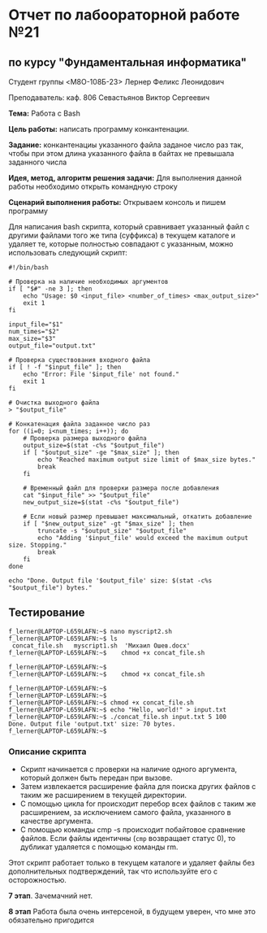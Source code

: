 # Отчет по лабоораторной работе №21
## по курсу "Фундаментальная информатика"

Студент группы <M8O-108Б-23> Лернер Феликс Леонидович 

Преподаватель: каф. 806 Севастьянов Виктор Сергеевич

**Тема:** Работа с Bash

**Цель работы:** написать программу конкантенации.

**Задание:** конкантенациы указанного файла заданое число раз так, чтобы при этом длина указанного файла в байтах не превышала
заданного числа

**Идея, метод, алгоритм решения задачи:** Для выполнения данной работы необходимо открыть командную строку

**Сценарий выполнения работы:** Открываем консоль и пишем программу


Для написания bash скрипта, который сравнивает указанный файл с другими файлами того же типа (суффикса) в текущем каталоге и удаляет те, которые полностью совпадают с указанным, можно использовать следующий скрипт:

```
#!/bin/bash

# Проверка на наличие необходимых аргументов
if [ "$#" -ne 3 ]; then
    echo "Usage: $0 <input_file> <number_of_times> <max_output_size>"
    exit 1
fi

input_file="$1"
num_times="$2"
max_size="$3"
output_file="output.txt"

# Проверка существования входного файла
if [ ! -f "$input_file" ]; then
    echo "Error: File '$input_file' not found."
    exit 1
fi

# Очистка выходного файла
> "$output_file"

# Конкатенация файла заданное число раз
for ((i=0; i<num_times; i++)); do
    # Проверка размера выходного файла
    output_size=$(stat -c%s "$output_file")
    if [ "$output_size" -ge "$max_size" ]; then
        echo "Reached maximum output size limit of $max_size bytes."
        break
    fi

    # Временный файл для проверки размера после добавления
    cat "$input_file" >> "$output_file"
    new_output_size=$(stat -c%s "$output_file")

    # Если новый размер превышает максимальный, откатить добавление
    if [ "$new_output_size" -gt "$max_size" ]; then
        truncate -s "$output_size" "$output_file"
        echo "Adding '$input_file' would exceed the maximum output size. Stopping."
        break
    fi
done

echo "Done. Output file '$output_file' size: $(stat -c%s "$output_file") bytes."

```

## Тестирование
```
f_lerner@LAPTOP-L659LAFN:~$ nano myscript2.sh
f_lerner@LAPTOP-L659LAFN:~$ ls
 concat_file.sh   myscript1.sh  'Михаил Ошев.docx'
f_lerner@LAPTOP-L659LAFN:~$    chmod +x concat_file.sh

f_lerner@LAPTOP-L659LAFN:~$
f_lerner@LAPTOP-L659LAFN:~$    chmod +x concat_file.sh

f_lerner@LAPTOP-L659LAFN:~$
f_lerner@LAPTOP-L659LAFN:~$
f_lerner@LAPTOP-L659LAFN:~$ chmod +x concat_file.sh
f_lerner@LAPTOP-L659LAFN:~$ echo "Hello, world!" > input.txt
f_lerner@LAPTOP-L659LAFN:~$ ./concat_file.sh input.txt 5 100
Done. Output file 'output.txt' size: 70 bytes.
f_lerner@LAPTOP-L659LAFN:~$

```

### Описание скрипта

- Скрипт начинается с проверки на наличие одного аргумента, который должен быть передан при вызове.
- Затем извлекается расширение файла для поиска других файлов с таким же расширением в текущей директории.
- С помощью цикла for происходит перебор всех файлов с таким же расширением, за исключением самого файла, указанного в качестве аргумента.
- С помощью команды cmp -s происходит побайтовое сравнение файлов. Если файлы идентичны (`cmp` возвращает статус 0), то дубликат удаляется с помощью команды rm.

Этот скрипт работает только в текущем каталоге и удаляет файлы без дополнительных подтверждений, так что используйте его с осторожностью.

**7 этап**. Зачемачний нет.

**8 этап** Работа была очень интерсеной, в будущем уверен, что мне это обязательно пригодится
